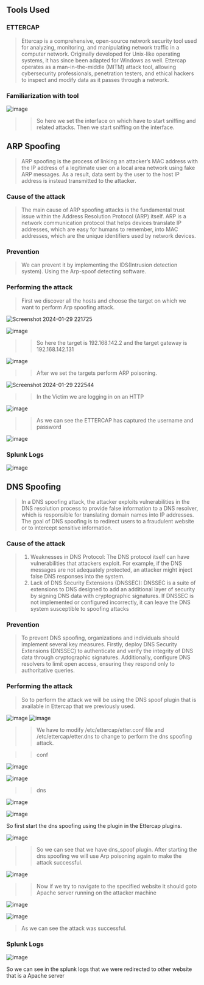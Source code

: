 ## Tools Used

### ETTERCAP
> Ettercap is a comprehensive, open-source network security tool used for analyzing, monitoring, and manipulating network traffic in a computer network. Originally developed for Unix-like operating systems, it has since been adapted for Windows as well. Ettercap operates as a man-in-the-middle (MITM) attack tool, allowing cybersecurity professionals, penetration testers, and ethical hackers to inspect and modify data as it passes through a network.

### Familiarization with tool

![image](https://github.com/udayk01/CYBER-SECURITY-LAB/assets/52235763/c7a0e531-e76a-40fb-8f47-ed54fa99d34f)

>> So here we set the interface on which have to start sniffing and related attacks. Then we start sniffing on the interface.

## ARP Spoofing
> ARP spoofing is the process of linking an attacker’s MAC address with the IP address of a legitimate user on a local area network using fake ARP messages. As a result, data sent by the user to the host IP address is instead transmitted to the attacker.

### Cause of the attack
> The main cause of ARP spoofing attacks is the fundamental trust issue within the Address Resolution Protocol (ARP) itself. ARP is a network communication protocol that helps devices translate IP addresses, which are easy for humans to remember, into MAC addresses, which are the unique identifiers used by network devices.

### Prevention
> We can prevent it by implementing the IDS(Intrusion detection system). Using the Arp-spoof detecting software.

### Performing the attack
> First we discover all the hosts and choose the target on which we want to perform Arp spoofing attack.

![Screenshot 2024-01-29 221725](https://github.com/udayk01/CYBER-SECURITY-LAB/assets/52235763/e4085e27-a118-4b02-89af-339f265d1767)

![image](https://github.com/udayk01/CYBER-SECURITY-LAB/assets/52235763/45070b80-16f8-4070-980b-bcade2e5b688)

>> So here the target is 192.168.142.2 and the target gateway is 192.168.142.131

![image](https://github.com/udayk01/CYBER-SECURITY-LAB/assets/52235763/628885ae-6624-444c-ba1e-1012efdf08b1)

>> After we set the targets perform ARP poisoning.

![Screenshot 2024-01-29 222544](https://github.com/udayk01/CYBER-SECURITY-LAB/assets/52235763/0c8f6ae3-0a39-49dc-8205-a9178f3080f3)

>> In the Victim we are logging in on an HTTP 

![image](https://github.com/udayk01/CYBER-SECURITY-LAB/assets/52235763/38ecdcce-9026-4e99-be39-4832ee77876b)

>> As we can see the ETTERCAP has captured the username and password

![image](https://github.com/udayk01/CYBER-SECURITY-LAB/assets/52235763/6ba113c1-1baf-4c7e-a04a-b5eadf22cd0d)

### Splunk Logs
![image](https://github.com/udayk01/CYBER-SECURITY-LAB/assets/52235763/6349199d-f15a-4857-8d00-33f837b73d6a)

## DNS Spoofing
> In a DNS spoofing attack, the attacker exploits vulnerabilities in the DNS resolution process to provide false information to a DNS resolver, which is responsible for translating domain names into IP addresses. The goal of DNS spoofing is to redirect users to a fraudulent website or to intercept sensitive information.

### Cause of the attack
> 1. Weaknesses in DNS Protocol: 
The DNS protocol itself can have vulnerabilities that attackers exploit. For example, if the DNS messages are not adequately protected, an attacker might inject false DNS responses into the system.
> 2. Lack of DNS Security Extensions (DNSSEC): 
DNSSEC is a suite of extensions to DNS designed to add an additional layer of security by signing DNS data with cryptographic signatures. If DNSSEC is not implemented or configured incorrectly, it can leave the DNS system susceptible to spoofing attacks

### Prevention
> To prevent DNS spoofing, organizations and individuals should implement several key measures. Firstly, deploy DNS Security Extensions (DNSSEC) to authenticate and verify the integrity of DNS data through cryptographic signatures. Additionally, configure DNS resolvers to limit open access, ensuring they respond only to authoritative queries.

### Performing the attack
> So to perform the attack we will be using the DNS spoof plugin that is available in Ettercap that we previously used.

![image](https://github.com/udayk01/CYBER-SECURITY-LAB/assets/52235763/5980928b-fc30-4e77-a7d8-1f813f747835)
![image](https://github.com/udayk01/CYBER-SECURITY-LAB/assets/52235763/63b6c643-199d-4484-b3f6-393b1722b7d7)

>> We have to modify /etc/ettercap/etter.conf file and /etc/ettercap/etter.dns to change to perform the dns spoofing attack.


>> conf 

![image](https://github.com/udayk01/CYBER-SECURITY-LAB/assets/52235763/6e81b73e-a3bc-4de0-931d-44c9432e525e)

![image](https://github.com/udayk01/CYBER-SECURITY-LAB/assets/52235763/20ca5aaa-4793-47c5-9f5e-cd42ab2cef7b)

>> dns

![image](https://github.com/udayk01/CYBER-SECURITY-LAB/assets/52235763/ac7a901c-9c66-40df-a2cc-a06d57473340)

![image](https://github.com/udayk01/CYBER-SECURITY-LAB/assets/52235763/505c25ba-e6cf-4dc2-9532-643fd2246526)

So first start the dns spoofing using the plugin in the Ettercap plugins.

![image](https://github.com/udayk01/CYBER-SECURITY-LAB/assets/52235763/e4f67e86-62bd-425f-99f1-be2ba20ee407)

>> So we can see that we have dns_spoof plugin. After starting the dns spoofing we will use Arp poisoning again to make the attack successful.

![image](https://github.com/udayk01/CYBER-SECURITY-LAB/assets/52235763/09c7a1d8-b969-4e24-8780-1d05dc5e22d9)

>> Now if we try to navigate to the specified website it should goto Apache server running on the attacker machine

![image](https://github.com/udayk01/CYBER-SECURITY-LAB/assets/52235763/a5589686-8c9c-4dc2-ab94-72414b5a9998)

![image](https://github.com/udayk01/CYBER-SECURITY-LAB/assets/52235763/08645aed-a407-4f74-8362-39dca14c7d12)

> As we can see the attack was successful. 

### Splunk Logs

![image](https://github.com/udayk01/CYBER-SECURITY-LAB/assets/52235763/d29d0319-a936-4206-ac6b-c841845e3ceb)

So we can see in the splunk logs that we were redirected to other website that is a Apache server

























